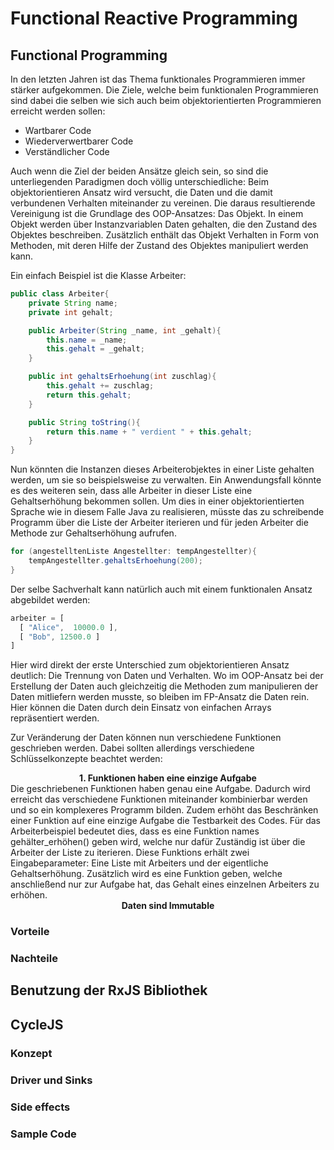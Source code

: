 # Functional Reactive Programming

## Functional Programming
In den letzten Jahren ist das Thema funktionales Programmieren immer stärker aufgekommen. Die Ziele,
welche beim funktionalen Programmieren sind dabei die selben wie sich auch beim objektorientierten Programmieren
erreicht werden sollen:

* Wartbarer Code
* Wiederverwertbarer Code
* Verständlicher Code

Auch wenn die Ziel der beiden Ansätze gleich sein, so sind die unterliegenden Paradigmen doch völlig unterschiedliche:
Beim objektorientieren Ansatz wird versucht, die Daten und die damit verbundenen Verhalten miteinander zu vereinen. 
Die daraus resultierende Vereinigung ist die Grundlage des OOP-Ansatzes: Das Objekt. 
In einem Objekt werden über Instanzvariablen Daten gehalten, die den Zustand des Objektes beschreiben. Zusätzlich
enthält das Objekt Verhalten in Form von Methoden, mit deren Hilfe der Zustand des Objektes manipuliert werden kann.

Ein einfach Beispiel ist die Klasse Arbeiter:

```Java
public class Arbeiter{
    private String name;
    private int gehalt;

    public Arbeiter(String _name, int _gehalt){
        this.name = _name;
        this.gehalt = _gehalt;
    }

    public int gehaltsErhoehung(int zuschlag){
        this.gehalt += zuschlag;
        return this.gehalt;
    }

    public String toString(){
        return this.name + " verdient " + this.gehalt;
    }
}
```
Nun könnten die Instanzen dieses Arbeiterobjektes in einer Liste gehalten werden, um sie so beispielsweise zu verwalten.
Ein Anwendungsfall könnte es des weiteren sein, dass alle Arbeiter in dieser Liste eine Gehaltserhöhung bekommen sollen.
Um dies in einer objektorientierten Sprache wie in diesem Falle Java zu realisieren, müsste das zu schreibende Programm
über die Liste der Arbeiter iterieren und für jeden Arbeiter die Methode zur Gehaltserhöhung aufrufen.

```Java
for (angestelltenListe Angestellter: tempAngestellter){
    tempAngestellter.gehaltsErhoehung(200);
}
```

Der selbe Sachverhalt kann natürlich auch mit einem funktionalen Ansatz abgebildet werden:

```Javascript
arbeiter = [
  [ "Alice",  10000.0 ],
  [ "Bob", 12500.0 ]
]
```
Hier wird direkt der erste Unterschied zum objektorientieren Ansatz deutlich: Die Trennung von Daten und Verhalten.
Wo im OOP-Ansatz bei der Erstellung der Daten auch gleichzeitig die Methoden zum manipulieren der Daten mitliefern
werden musste, so bleiben im FP-Ansatz die Daten rein. Hier können die Daten durch dein Einsatz von einfachen Arrays
repräsentiert werden. 

Zur Veränderung der Daten können nun verschiedene Funktionen geschrieben werden. Dabei sollten allerdings verschiedene
Schlüsselkonzepte beachtet werden: 


<center><b>1. Funktionen haben eine einzige Aufgabe</b></center>
Die geschriebenen Funktionen haben genau eine Aufgabe. Dadurch wird erreicht das verschiedene Funktionen 
miteinander kombinierbar werden und so ein komplexeres Programm bilden. Zudem erhöht das Beschränken einer
Funktion auf eine einzige Aufgabe die Testbarkeit des Codes. Für das Arbeiterbeispiel bedeutet dies, dass
es eine Funktion names gehälter_erhöhen() geben wird, welche nur dafür Zuständig ist über die Arbeiter der 
Liste zu iterieren. Diese Funktions erhält zwei Eingabeparameter: Eine Liste mit Arbeiters und der eigentliche 
Gehaltserhöhung. 
Zusätzlich wird es eine Funktion geben, welche anschließend nur zur Aufgabe hat, das Gehalt eines einzelnen 
Arbeiters zu erhöhen. 

<center><b>Daten sind Immutable</b></center>





### Vorteile


### Nachteile


## Benutzung der RxJS Bibliothek


## CycleJS

### Konzept

### Driver und Sinks

### Side effects

### Sample Code


